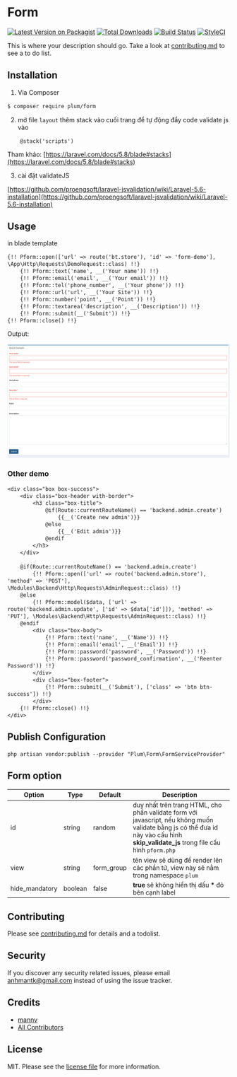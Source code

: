 # Form

[![Latest Version on Packagist][ico-version]][link-packagist]
[![Total Downloads][ico-downloads]][link-downloads]
[![Build Status][ico-travis]][link-travis]
[![StyleCI][ico-styleci]][link-styleci]

This is where your description should go. Take a look at [contributing.md](contributing.md) to see a to do list.

## Installation

1. Via Composer

``` bash
$ composer require plum/form
```

2. mở file `layout` thêm stack vào cuối trang để tự động đẩy code validate js vào

```
    @stack('scripts')
```

Tham khảo: [https://laravel.com/docs/5.8/blade#stacks](https://laravel.com/docs/5.8/blade#stacks)

3. cài đặt validateJS

[https://github.com/proengsoft/laravel-jsvalidation/wiki/Laravel-5.6-installation](https://github.com/proengsoft/laravel-jsvalidation/wiki/Laravel-5.6-installation)

## Usage
in blade template

```
{!! Pform::open(['url' => route('bt.store'), 'id' => 'form-demo'], \App\Http\Requests\DemoRequest::class) !!}
    {!! Pform::text('name', __('Your name')) !!}
    {!! Pform::email('email', __('Your email')) !!}
    {!! Pform::tel('phone_number', __('Your phone')) !!}
    {!! Pform::url('url', __('Your Site')) !!}
    {!! Pform::number('point', __('Point')) !!}
    {!! Pform::textarea('description', __('Description')) !!}
    {!! Pform::submit(__('Submit')) !!}
{!! Pform::close() !!}
```

Output: 

![Output](https://raw.githubusercontent.com/mannv/form/6a0782fadb435a7d985e62791b13f85ca5b9178d/output.png)


### Other demo

```
<div class="box box-success">
    <div class="box-header with-border">
        <h3 class="box-title">
            @if(Route::currentRouteName() == 'backend.admin.create')
                {{__('Create new admin')}}
            @else
                {{__('Edit admin')}}
            @endif
        </h3>
    </div>

    @if(Route::currentRouteName() == 'backend.admin.create')
        {!! Pform::open(['url' => route('backend.admin.store'), 'method' => 'POST'], \Modules\Backend\Http\Requests\AdminRequest::class) !!}
    @else
        {!! Pform::model($data, ['url' => route('backend.admin.update', ['id' => $data['id']]), 'method' => 'PUT'], \Modules\Backend\Http\Requests\AdminRequest::class) !!}
    @endif
        <div class="box-body">
            {!! Pform::text('name', __('Name')) !!}
            {!! Pform::email('email', __('Email')) !!}
            {!! Pform::password('password', __('Password')) !!}
            {!! Pform::password('password_confirmation', __('Reenter Password')) !!}
        </div>
        <div class="box-footer">
            {!! Pform::submit(__('Submit'), ['class' => 'btn btn-success']) !!}
        </div>
    {!! Pform::close() !!}
</div>
```


## Publish Configuration

```
php artisan vendor:publish --provider "Plum\Form\FormServiceProvider"
```

## Form option


|Option|Type|Default|Description|
|--|--|--|--|
|id|string|random|duy nhất trên trang HTML, cho phần validate form với javascript, nếu không muốn validate bằng js có thể đưa id này vào cấu hình **skip_validate_js** trong file cấu hình `pform.php`|
|view|string|form_group|tên view sẽ dùng để render lên các phần tử, view này sẽ nằm trong namespace `plum`|
|hide_mandatory|boolean|false| **true** sẽ không hiển thị dấu **\*** đỏ bên cạnh label|




## Contributing

Please see [contributing.md](contributing.md) for details and a todolist.

## Security

If you discover any security related issues, please email anhmantk@gmail.com instead of using the issue tracker.

## Credits

- [mannv][link-author]
- [All Contributors][link-contributors]

## License

MIT. Please see the [license file](license.md) for more information.

[ico-version]: https://img.shields.io/packagist/v/plum/form.svg?style=flat-square
[ico-downloads]: https://img.shields.io/packagist/dt/plum/form.svg?style=flat-square
[ico-travis]: https://img.shields.io/travis/plum/form/master.svg?style=flat-square
[ico-styleci]: https://styleci.io/repos/12345678/shield

[link-packagist]: https://packagist.org/packages/plum/form
[link-downloads]: https://packagist.org/packages/plum/form
[link-travis]: https://travis-ci.org/plum/form
[link-styleci]: https://styleci.io/repos/12345678
[link-author]: https://github.com/mannv
[link-contributors]: ../../contributors
